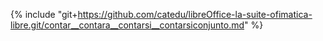 {% include "git+https://github.com/catedu/libreOffice-la-suite-ofimatica-libre.git/contar__contara__contarsi__contarsiconjunto.md" %}